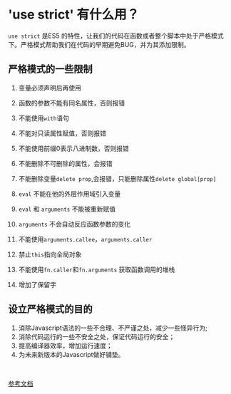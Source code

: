 # 'use strict' 有什么用？

`use strict` 是ES5 的特性，让我们的代码在函数或者整个脚本中处于严格模式下。严格模式帮助我们在代码的早期避免BUG，并为其添加限制。

## 严格模式的一些限制

1. 变量必须声明后再使用

2. 函数的参数不能有同名属性，否则报错

3. 不能使用`with`语句

4. 不能对只读属性赋值，否则报错

5. 不能使用前缀0表示八进制数，否则报错

6. 不能删除不可删除的属性，会报错

7. 不能删除变量`delete prop`,会报错，只能删除属性`delete global[prop]`

8. `eval` 不能在他的外层作用域引入变量

9. `eval` 和 `arguments` 不能被重新赋值

10.  `arguments` 不会自动反应函数参数的变化

11. 不能使用`arguments.callee`，`arguments.caller`

12. 禁止`this`指向全局对象

13. 不能使用`fn.caller`和`fn.arguments` 获取函数调用的堆栈

14. 增加了保留字

## 设立严格模式的目的

1. 消除Javascript语法的一些不合理、不严谨之处，减少一些怪异行为;
2. 消除代码运行的一些不安全之处，保证代码运行的安全；
3. 提高编译器效率，增加运行速度；
4. 为未来新版本的Javascript做好铺垫。

​    

[参考文档](https://developer.mozilla.org/zh-CN/docs/Web/JavaScript/Reference/Strict_mode)


